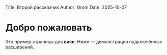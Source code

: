 Title: Второй рассказчик
Author: Grom
Date: 2025-10-07

# Добро пожаловать
Это пример страницы для **вики**. Ниже — демонстрация подключённых расширений.